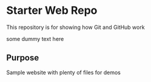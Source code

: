 # Starter Web Repo

This repository is for showing how Git and GitHub work

some dummy text here

## Purpose

Sample website with plenty of files for demos